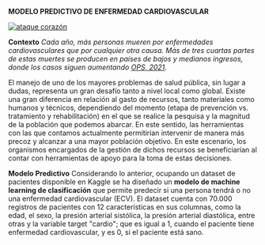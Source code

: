 **MODELO PREDICTIVO DE ENFERMEDAD CARDIOVASCULAR**

[![ataque corazón](https://cdn.pixabay.com/photo/2022/09/25/21/31/heart-attack-7479253_1280.jpg "ataque corazón")](https://cdn.pixabay.com/photo/2022/09/25/21/31/heart-attack-7479253_1280.jpg "ataque corazón")

**Contexto**
*Cada año, más personas mueren por enfermedades cardiovasculares que por cualquier otra causa. Más de tres cuartas partes de estas muertes se producen en países de bajos y medianos ingresos, donde los casos siguen aumentando [OPS, 2021][OPS].*

El manejo de uno de los mayores problemas de salud pública, sin lugar a dudas, representa un gran desafío tanto a nivel local como global. Existe una gran diferencia en relación al gasto de recursos, tanto materiales como humanos y técnicos, dependiendo del momento (etapa de prevención vs. tratamiento y rehabilitación) en el que se realice la pesquisa y la magnitud de la población que podemos abarcar. En este sentido, las herramientas con las que contamos actualmente permitirían intervenir de manera más precoz y alcanzar a una mayor población objetivo. En este escenario, los organismos encargados de la gestión de dichos recursos se beneficiarían al contar con herramientas de apoyo para la toma de estas decisiones.

**Modelo Predictivo**
Considerando lo anterior, ocupando un dataset de pacientes disponible en Kaggle se ha diseñado un **modelo de machine learning de clasificación** que permite predecir si una persona tendrá o no una enfermedad cardiovascular (ECV). El dataset cuenta con 70.000 registros de pacientes con 12 características en sus columnas, como la edad, el sexo, la presión arterial sistólica, la presión arterial diastólica, entre otras y la variable target "cardio"; que es igual a 1, cuando el paciente tiene enfermedad cardiovascular, y es 0, si el paciente está sano.




[OPS]: https://www.paho.org/es/temas/enfermedades-cardiovasculares "OPS ECV"
[OPS]: https://www.paho.org/es/temas/enfermedades-cardiovasculareshttp:// "ECV, OPS"
